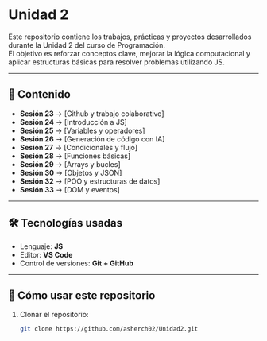 # Unidad 2

Este repositorio contiene los trabajos, prácticas y proyectos desarrollados durante la Unidad 2 del curso de Programación.  
El objetivo es reforzar conceptos clave, mejorar la lógica computacional y aplicar estructuras básicas para resolver problemas utilizando JS.

---

## 📂 Contenido
 
- **Sesión 23** → [Github y trabajo colaborativo]  
- **Sesión 24** → [Introducción a JS]  
- **Sesión 25** → [Variables y operadores]  
- **Sesión 26** → [Generación de código con IA]  
- **Sesión 27** → [Condicionales y flujo] 
- **Sesión 28** → [Funciones básicas] 
- **Sesión 29** → [Arrays y bucles] 
- **Sesión 30** → [Objetos y JSON] 
- **Sesión 32** → [POO y estructuras de datos] 
- **Sesión 33** → [DOM y eventos]  

---

## 🛠️ Tecnologías usadas

- Lenguaje: **JS**
- Editor: **VS Code**  
- Control de versiones: **Git + GitHub**  

---

## 🚀 Cómo usar este repositorio

1. Clonar el repositorio:  
   ```bash
   git clone https://github.com/asherch02/Unidad2.git
